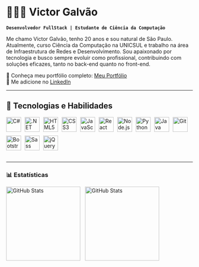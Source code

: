 # 👨🏽‍💻 Victor Galvão

**`Desenvolvedor FullStack | Estudante de Ciência da Computação`**

Me chamo Victor Galvão, tenho 20 anos e sou natural de São Paulo. Atualmente, curso Ciência da Computação na UNICSUL e trabalho na área de Infraestrutura de Redes e Desenvolvimento. Sou apaixonado por tecnologia e busco sempre evoluir como profissional, contribuindo com soluções eficazes, tanto no back-end quanto no front-end.

🔗 Conheça meu portfólio completo: [Meu Portfólio](https://victorgalvaomercante.github.io/GalvasDevPortfolio/)  
📎 Me adicione no [LinkedIn](https://www.linkedin.com/in/victor-mercante/)  

---

## 🧠 Tecnologias e Habilidades

<div style="display: flex; gap: 10px; flex-wrap: wrap;">
<img title="C#" width="40" src="https://cdn.jsdelivr.net/gh/devicons/devicon/icons/csharp/csharp-original.svg" />
  <img title=".NET" width="40" src="https://cdn.jsdelivr.net/gh/devicons/devicon/icons/dot-net/dot-net-original.svg" />

  <img title="HTML5" width="40" src="https://cdn.jsdelivr.net/gh/devicons/devicon/icons/html5/html5-original.svg" />
  <img title="CSS3" width="40" src="https://cdn.jsdelivr.net/gh/devicons/devicon/icons/css3/css3-original.svg" />
  <img title="JavaScript" width="40" src="https://cdn.jsdelivr.net/gh/devicons/devicon/icons/javascript/javascript-original.svg" />
  <img title="React" width="40" src="https://cdn.jsdelivr.net/gh/devicons/devicon/icons/react/react-original.svg" />
  <img title="Node.js" width="40" src="https://cdn.jsdelivr.net/gh/devicons/devicon/icons/nodejs/nodejs-original.svg" />
  <img title="Python" width="40" src="https://cdn.jsdelivr.net/gh/devicons/devicon/icons/python/python-original.svg" />
  <img title="Java" width="40" src="https://cdn.jsdelivr.net/gh/devicons/devicon/icons/java/java-original.svg" />
  <img title="Git" width="40" src="https://cdn.jsdelivr.net/gh/devicons/devicon/icons/git/git-original.svg" />
  <img title="Bootstrap" width="40" src="https://cdn.jsdelivr.net/gh/devicons/devicon/icons/bootstrap/bootstrap-original.svg" />
  <img title="Sass" width="40" src="https://cdn.jsdelivr.net/gh/devicons/devicon/icons/sass/sass-original.svg" />
  <img title="jQuery" width="40" src="https://cdn.jsdelivr.net/gh/devicons/devicon/icons/jquery/jquery-original.svg" />
</div>

<br/>

---

### 📊 Estatísticas

<p>
  <img 
    align="left" 
    alt="GitHub Stats" 
    height="200" 
    style="padding-right: 10px;" 
    src="https://github-readme-stats.vercel.app/api?username=VictorGalvaoMercante&show_icons=true&theme=dracula" 
  />

<img 
      align="left" 
      alt="GitHub Stats" 
      height="200" 
      src="https://github-readme-stats.vercel.app/api/top-langs/?username=VictorGalvaoMercante&theme=tokyonight&layout=compact&custom_title=Tecnologias&langs_count=9" 
  />

</p>
